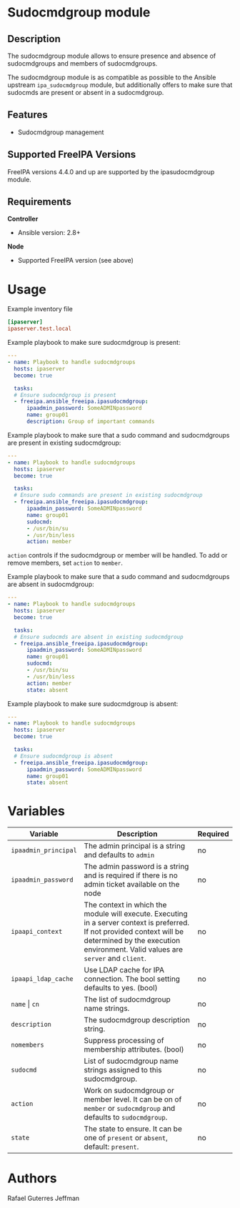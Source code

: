 Sudocmdgroup module
===================

Description
-----------

The sudocmdgroup module allows to ensure presence and absence of sudocmdgroups and members of sudocmdgroups.

The sudocmdgroup module is as compatible as possible to the Ansible upstream `ipa_sudocmdgroup` module, but additionally offers to make sure that sudocmds are present or absent in a sudocmdgroup.


Features
--------
* Sudocmdgroup management


Supported FreeIPA Versions
--------------------------

FreeIPA versions 4.4.0 and up are supported by the ipasudocmdgroup module.


Requirements
------------

**Controller**
* Ansible version: 2.8+

**Node**
* Supported FreeIPA version (see above)


Usage
=====

Example inventory file

```ini
[ipaserver]
ipaserver.test.local
```


Example playbook to make sure sudocmdgroup is present:

```yaml
---
- name: Playbook to handle sudocmdgroups
  hosts: ipaserver
  become: true

  tasks:
  # Ensure sudocmdgroup is present
  - freeipa.ansible_freeipa.ipasudocmdgroup:
      ipaadmin_password: SomeADMINpassword
      name: group01
      description: Group of important commands
```

Example playbook to make sure that a sudo command and sudocmdgroups are present in existing sudocmdgroup:

```yaml
---
- name: Playbook to handle sudocmdgroups
  hosts: ipaserver
  become: true

  tasks:
  # Ensure sudo commands are present in existing sudocmdgroup
  - freeipa.ansible_freeipa.ipasudocmdgroup:
      ipaadmin_password: SomeADMINpassword
      name: group01
      sudocmd:
      - /usr/bin/su
      - /usr/bin/less
      action: member
```
`action` controls if the sudocmdgroup or member will be handled. To add or remove members, set `action` to `member`.

Example playbook to make sure that a sudo command and sudocmdgroups are absent in sudocmdgroup:

```yaml
---
- name: Playbook to handle sudocmdgroups
  hosts: ipaserver
  become: true

  tasks:
  # Ensure sudocmds are absent in existing sudocmdgroup
  - freeipa.ansible_freeipa.ipasudocmdgroup:
      ipaadmin_password: SomeADMINpassword
      name: group01
      sudocmd:
      - /usr/bin/su
      - /usr/bin/less
      action: member
      state: absent
```

Example playbook to make sure sudocmdgroup is absent:

```yaml
---
- name: Playbook to handle sudocmdgroups
  hosts: ipaserver
  become: true

  tasks:
  # Ensure sudocmdgroup is absent
  - freeipa.ansible_freeipa.ipasudocmdgroup:
      ipaadmin_password: SomeADMINpassword
      name: group01
      state: absent
```

Variables
=========

Variable | Description | Required
-------- | ----------- | --------
`ipaadmin_principal` | The admin principal is a string and defaults to `admin` | no
`ipaadmin_password` | The admin password is a string and is required if there is no admin ticket available on the node | no
`ipaapi_context` | The context in which the module will execute. Executing in a server context is preferred. If not provided context will be determined by the execution environment. Valid values are `server` and `client`. | no
`ipaapi_ldap_cache` | Use LDAP cache for IPA connection. The bool setting defaults to yes. (bool) | no
`name` \| `cn` | The list of sudocmdgroup name strings. | no
`description` | The sudocmdgroup description string. | no
`nomembers` | Suppress processing of membership attributes. (bool) | no
`sudocmd` | List of sudocmdgroup name strings assigned to this sudocmdgroup. | no
`action` | Work on sudocmdgroup or member level. It can be on of `member` or `sudocmdgroup` and defaults to `sudocmdgroup`. | no
`state` | The state to ensure. It can be one of `present` or `absent`, default: `present`. | no


Authors
=======

Rafael Guterres Jeffman
